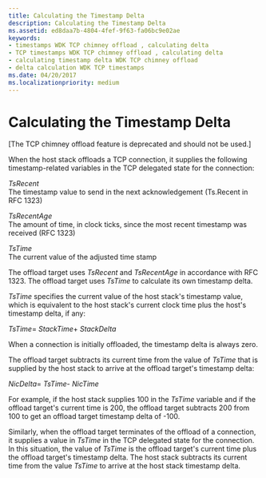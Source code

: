 ```yaml
---
title: Calculating the Timestamp Delta
description: Calculating the Timestamp Delta
ms.assetid: ed8daa7b-4804-4fef-9f63-fa06bc9e02ae
keywords:
- timestamps WDK TCP chimney offload , calculating delta
- TCP timestamps WDK TCP chimney offload , calculating delta
- calculating timestamp delta WDK TCP chimney offload
- delta calculation WDK TCP timestamps
ms.date: 04/20/2017
ms.localizationpriority: medium
---
```


# Calculating the Timestamp Delta


\[The TCP chimney offload feature is deprecated and should not be used.\]

When the host stack offloads a TCP connection, it supplies the following timestamp-related variables in the TCP delegated state for the connection:

<a href="" id="tsrecent"></a>*TsRecent*  
The timestamp value to send in the next acknowledgement (Ts.Recent in RFC 1323)

<a href="" id="tsrecentage"></a>*TsRecentAge*  
The amount of time, in clock ticks, since the most recent timestamp was received (RFC 1323)

<a href="" id="tstime"></a>*TsTime*  
The current value of the adjusted time stamp

The offload target uses *TsRecent* and *TsRecentAge* in accordance with RFC 1323. The offload target uses *TsTime* to calculate its own timestamp delta.

*TsTime* specifies the current value of the host stack's timestamp value, which is equivalent to the host stack's current clock time plus the host's timestamp delta, if any:

*TsTime*= *StackTime*+ *StackDelta*

When a connection is initially offloaded, the timestamp delta is always zero.

The offload target subtracts its current time from the value of *TsTime* that is supplied by the host stack to arrive at the offload target's timestamp delta:

*NicDelta*= *TsTime*- *NicTime*

For example, if the host stack supplies 100 in the *TsTime* variable and if the offload target's current time is 200, the offload target subtracts 200 from 100 to get an offload target timestamp delta of -100.

Similarly, when the offload target terminates of the offload of a connection, it supplies a value in *TsTime* in the TCP delegated state for the connection. In this situation, the value of *TsTime* is the offload target's current time plus the offload target's timestamp delta. The host stack subtracts its current time from the value *TsTime* to arrive at the host stack timestamp delta.

 

 





